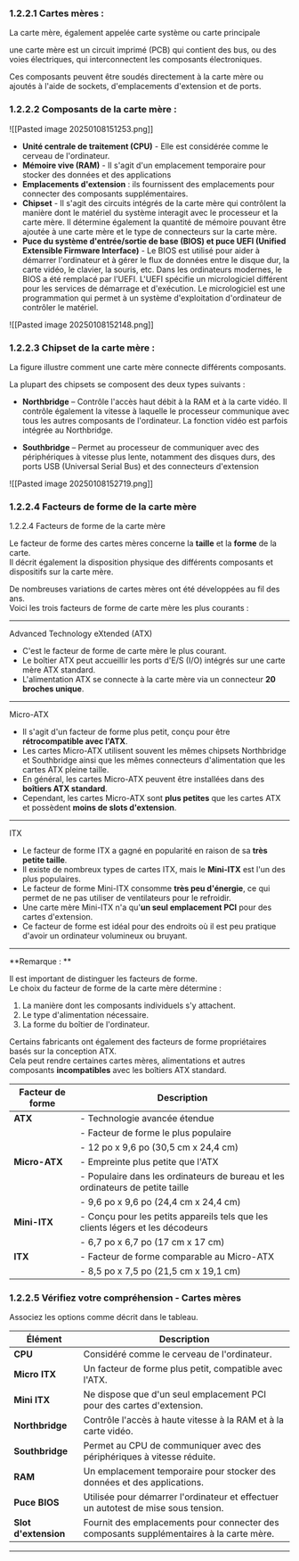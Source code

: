 ### 1.2.2.1 Cartes mères : 

La carte mère, également appelée carte système ou carte principale

une carte mère est un circuit imprimé (PCB) qui contient des bus, ou des voies électriques, qui interconnectent les composants électroniques.

Ces composants peuvent être soudés directement à la carte mère ou ajoutés à l'aide de sockets, d'emplacements d'extension et de ports.

### 1.2.2.2 Composants de la carte mère : 

![[Pasted image 20250108151253.png]]

- **Unité centrale de traitement (CPU)** - Elle est considérée comme le cerveau de l'ordinateur.
- **Mémoire vive (RAM)** - Il s'agit d'un emplacement temporaire pour stocker des données et des applications
- **Emplacements d'extension** : ils fournissent des emplacements pour connecter des composants supplémentaires.
- **Chipset** - Il s'agit des circuits intégrés de la carte mère qui contrôlent la manière dont le matériel du système interagit avec le processeur et la carte mère. Il détermine également la quantité de mémoire pouvant être ajoutée à une carte mère et le type de connecteurs sur la carte mère.
- **Puce du système d'entrée/sortie de base (BIOS) et puce UEFI (Unified Extensible Firmware Interface)** - Le BIOS est utilisé pour aider à démarrer l'ordinateur et à gérer le flux de données entre le disque dur, la carte vidéo, le clavier, la souris, etc. Dans les ordinateurs modernes, le BIOS a été remplacé par l'UEFI. L'UEFI spécifie un micrologiciel différent pour les services de démarrage et d'exécution. Le micrologiciel est une programmation qui permet à un système d'exploitation d'ordinateur de contrôler le matériel.

![[Pasted image 20250108152148.png]]

### 1.2.2.3 Chipset de la carte mère : 

La figure illustre comment une carte mère connecte différents composants.

La plupart des chipsets se composent des deux types suivants :

- **Northbridge** – Contrôle l'accès haut débit à la RAM et à la carte vidéo. Il contrôle également la vitesse à laquelle le processeur communique avec tous les autres composants de l'ordinateur. La fonction vidéo est parfois intégrée au Northbridge.

- **Southbridge** – Permet au processeur de communiquer avec des périphériques à vitesse plus lente, notamment des disques durs, des ports USB (Universal Serial Bus) et des connecteurs d'extension

![[Pasted image 20250108152719.png]]

### 1.2.2.4 Facteurs de forme de la carte mère

1.2.2.4 Facteurs de forme de la carte mère 

Le facteur de forme des cartes mères concerne la **taille** et la **forme** de la carte.  
Il décrit également la disposition physique des différents composants et dispositifs sur la carte mère.

De nombreuses variations de cartes mères ont été développées au fil des ans.  
Voici les trois facteurs de forme de carte mère les plus courants :

---
 Advanced Technology eXtended (ATX)

- C'est le facteur de forme de carte mère le plus courant.  
- Le boîtier ATX peut accueillir les ports d'E/S (I/O) intégrés sur une carte mère ATX standard.  
- L'alimentation ATX se connecte à la carte mère via un connecteur **20 broches unique**.

---
Micro-ATX

- Il s'agit d'un facteur de forme plus petit, conçu pour être **rétrocompatible avec l'ATX**.  
- Les cartes Micro-ATX utilisent souvent les mêmes chipsets Northbridge et Southbridge ainsi que les mêmes connecteurs d'alimentation que les cartes ATX pleine taille.  
- En général, les cartes Micro-ATX peuvent être installées dans des **boîtiers ATX standard**.  
- Cependant, les cartes Micro-ATX sont **plus petites** que les cartes ATX et possèdent **moins de slots d'extension**.

---
ITX

- Le facteur de forme ITX a gagné en popularité en raison de sa **très petite taille**.  
- Il existe de nombreux types de cartes ITX, mais le **Mini-ITX** est l'un des plus populaires.  
- Le facteur de forme Mini-ITX consomme **très peu d'énergie**, ce qui permet de ne pas utiliser de ventilateurs pour le refroidir.  
- Une carte mère Mini-ITX n'a qu'**un seul emplacement PCI** pour des cartes d'extension.  
- Ce facteur de forme est idéal pour des endroits où il est peu pratique d'avoir un ordinateur volumineux ou bruyant.

---
**Remarque : **

Il est important de distinguer les facteurs de forme.  
Le choix du facteur de forme de la carte mère détermine :  
1. La manière dont les composants individuels s'y attachent.  
2. Le type d'alimentation nécessaire.  
3. La forme du boîtier de l'ordinateur.  

Certains fabricants ont également des facteurs de forme propriétaires basés sur la conception ATX.  
Cela peut rendre certaines cartes mères, alimentations et autres composants **incompatibles** avec les boîtiers ATX standard.

| **Facteur de forme** | **Description**                                                                |
| -------------------- | ------------------------------------------------------------------------------ |
| **ATX**              | - Technologie avancée étendue                                                  |
|                      | - Facteur de forme le plus populaire                                           |
|                      | - 12 po x 9,6 po (30,5 cm x 24,4 cm)                                           |
| **Micro-ATX**        | - Empreinte plus petite que l'ATX                                              |
|                      | - Populaire dans les ordinateurs de bureau et les ordinateurs de petite taille |
|                      | - 9,6 po x 9,6 po (24,4 cm x 24,4 cm)                                          |
| **Mini-ITX**         | - Conçu pour les petits appareils tels que les clients légers et les décodeurs |
|                      | - 6,7 po x 6,7 po (17 cm x 17 cm)                                              |
| **ITX**              | - Facteur de forme comparable au Micro-ATX                                     |
|                      | - 8,5 po x 7,5 po (21,5 cm x 19,1 cm)                                          |
### 1.2.2.5 Vérifiez votre compréhension - Cartes mères

Associez les options comme décrit dans le tableau.

| **Élément**          | **Description**                                                                         |
| -------------------- | --------------------------------------------------------------------------------------- |
| **CPU**              | Considéré comme le cerveau de l'ordinateur.                                             |
| **Micro ITX**        | Un facteur de forme plus petit, compatible avec l'ATX.                                  |
| **Mini ITX**         | Ne dispose que d'un seul emplacement PCI pour des cartes d'extension.                   |
| **Northbridge**      | Contrôle l'accès à haute vitesse à la RAM et à la carte vidéo.                          |
| **Southbridge**      | Permet au CPU de communiquer avec des périphériques à vitesse réduite.                  |
| **RAM**              | Un emplacement temporaire pour stocker des données et des applications.                 |
| **Puce BIOS**        | Utilisée pour démarrer l'ordinateur et effectuer un autotest de mise sous tension.      |
| **Slot d'extension** | Fournit des emplacements pour connecter des composants supplémentaires à la carte mère. |

---
